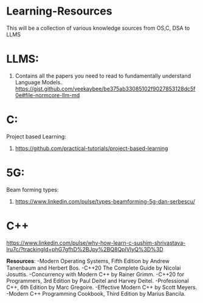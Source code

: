 # Learning-Resources

This will be a collection of various knowledge sources from OS,C, DSA to LLMS


# LLMS:
1. Contains all the papers you need to read to fundamentally understand Language Models.
    https://gist.github.com/veekaybee/be375ab33085102f9027853128dc5f0e#file-normcore-llm-md

# C:
Project based Learning:
1. https://github.com/practical-tutorials/project-based-learning

# 5G:
Beam forming types:
1. https://www.linkedin.com/pulse/types-beamforming-5g-dan-serbescu/


# C++
https://www.linkedin.com/pulse/why-how-learn-c-sushim-shrivastava-lru7c/?trackingId=phG7gfhD%2BJpy%2BQ8QpIVIyQ%3D%3D

𝐑𝐞𝐬𝐨𝐮𝐫𝐜𝐞𝐬:
-Modern Operating Systems, Fifth Edition by Andrew Tanenbaum and Herbert Bos.
-C++20 The Complete Guide by Nicolai Josuttis.
-Concurrency with Modern C++ by Rainer Grimm.
-C++20 for Programmers, 3rd Edition by Paul Deitel and Harvey Deitel.
-Professional C++, 6th Edition by Marc Gregoire.
-Effective Modern C++ by Scott Meyers.
-Modern C++ Programming Cookbook, Third Edition by Marius Bancila.

